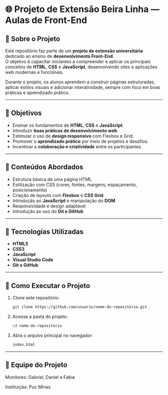 # 🌐 Projeto de Extensão Beira Linha — Aulas de Front-End

## 📘 Sobre o Projeto
Este repositório faz parte de um **projeto de extensão universitária** dedicado ao ensino de **desenvolvimento Front-End**.  
O objetivo é capacitar iniciantes a compreender e aplicar os principais conceitos de **HTML**, **CSS** e **JavaScript**, desenvolvendo sites e aplicações web modernas e funcionais.

Durante o projeto, os alunos aprendem a construir páginas estruturadas, aplicar estilos visuais e adicionar interatividade, sempre com foco em boas práticas e aprendizado prático.

---

## 🎯 Objetivos
- Ensinar os fundamentos de **HTML**, **CSS** e **JavaScript**.  
- Introduzir **boas práticas de desenvolvimento web**.  
- Estimular o uso de **design responsivo** com Flexbox e Grid.  
- Promover o **aprendizado prático** por meio de projetos e desafios.  
- Incentivar a **colaboração e criatividade** entre os participantes.  

---

## 🧠 Conteúdos Abordados
- Estrutura básica de uma página HTML  
- Estilização com CSS (cores, fontes, margens, espaçamento, posicionamento)  
- Criação de layouts com **Flexbox** e **CSS Grid**  
- Introdução ao **JavaScript** e manipulação do **DOM**  
- Responsividade e design adaptável  
- Introdução ao uso do **Git e GitHub**  

---

## 🧩 Tecnologias Utilizadas
- **HTML5**  
- **CSS3**  
- **JavaScript**  
- **Visual Studio Code**  
- **Git e GitHub**  

---

## 🚀 Como Executar o Projeto
1. Clone este repositório:
   ```bash
   git clone https://github.com/usuario/nome-do-repositorio.git

2. Acesse a pasta do projeto:
   ```bash
   cd nome-do-repositorio

3. Abra o arquivo principal no navegador:
   ```bash
   index.html


---

## 🧩 Equipe do Projeto

Monitores: Gabriel, Daniel e Fabia

Instituição: Puc Minas